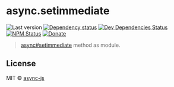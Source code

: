 # async.setimmediate

![Last version](https://img.shields.io/github/tag/async-js/async.setimmediate.svg?style=flat-square)
[![Dependency status](http://img.shields.io/david/async-js/async.setimmediate.svg?style=flat-square)](https://david-dm.org/async-js/async.setimmediate)
[![Dev Dependencies Status](http://img.shields.io/david/dev/async-js/async.setimmediate.svg?style=flat-square)](https://david-dm.org/async-js/async.setimmediate#info=devDependencies)
[![NPM Status](http://img.shields.io/npm/dm/async.setimmediate.svg?style=flat-square)](https://www.npmjs.org/package/async.setimmediate)
[![Donate](https://img.shields.io/badge/donate-paypal-blue.svg?style=flat-square)](https://paypal.me/kikobeats)

> [async#setimmediate](https://github.com/async-js/async#async.setimmediate) method as module.

## License

MIT © [async-js](https://github.com/async-js)

